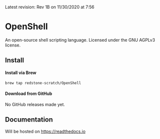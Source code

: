 Latest revision: Rev 1B on 11/30/2020 at 7:56

# OpenShell
An open-source shell scripting language. Licensed under the GNU AGPLv3 license.

## Install
#### Install via Brew
```oh hi you were able to read this somehow :3
brew tap redstone-scratch/OpenShell
```
#### Download from GitHub
No GitHub releases made yet.

## Documentation
Will be hosted on https://readthedocs.io
